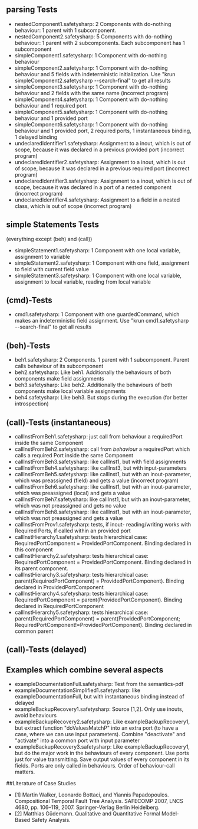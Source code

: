 ## parsing Tests

* nestedComponent1.safetysharp: 2 Components with do-nothing behaviour: 1 parent with 1 subcomponent.
* nestedComponent2.safetysharp: 5 Components with do-nothing behaviour: 1 parent with 2 subcomponents. Each subcomponent has 1 subcomponent
* simpleComponent1.safetysharp: 1 Component with do-nothing behaviour
* simpleComponent2.safetysharp: 1 Component with do-nothing behaviour and 5 fields with indeterministic initialization. Use "krun simpleComponent2.safetysharp --search-final" to get all results
* simpleComponent3.safetysharp: 1 Component with do-nothing behaviour and 2 fields with the same name (incorrect program)
* simpleComponent4.safetysharp: 1 Component with do-nothing behaviour and 1 required port
* simpleComponent5.safetysharp: 1 Component with do-nothing behaviour and 1 provided port
* simpleComponent6.safetysharp: 1 Component with do-nothing behaviour and 1 provided port, 2 required ports, 1 instantaneous binding, 1 delayed binding
* undeclaredIdentifier1.safetysharp: Assignment to a inout, which is out of scope, because it was declared in a previous provided port (incorrect program)
* undeclaredIdentifier2.safetysharp: Assignment to a inout, which is out of scope, because it was declared in a previous required port (incorrect program)
* undeclaredIdentifier3.safetysharp: Assignment to a inout, which is out of scope, because it was declared in a port of a nested component (incorrect program)
* undeclaredIdentifier4.safetysharp: Assignment to a field in a nested class, which is out of scope (incorrect program)


## simple Statements Tests

(everything except (beh) and (call))

* simpleStatement1.safetysharp: 1 Component with one local variable, assignment to variable
* simpleStatement2.safetysharp: 1 Component with one field, assignment to field with current field value
* simpleStatement3.safetysharp: 1 Component with one local variable, assignment to local variable, reading from local variable


## (cmd)-Tests

* cmd1.safetysharp: 1 Component with one guardedCommand, which makes an indeterministic field assignment. Use "krun cmd1.safetysharp --search-final" to get all results


## (beh)-Tests

* beh1.safetysharp: 2 Components. 1 parent with 1 subcomponent. Parent calls behaviour of its subcomponent
* beh2.safetysharp: Like beh1. Additionally  the behaviours of both components make field assignments
* beh3.safetysharp: Like beh2. Additionally  the behaviours of both components make local variable assignments
* beh4.safetysharp: Like beh3. But stops during the execution (for better introspection)


## (call)-Tests (instantaneous)

* callInstFromBeh1.safetysharp: just call from behaviour a requiredPort inside the same Component
* callInstFromBeh2.safetysharp: call from _behaviour_ a requiredPort which calls a required Port inside the same Component
* callInstFromBeh3.safetysharp: like callInst1, but with field assignments
* callInstFromBeh4.safetysharp: like callInst3, but with input-parameters
* callInstFromBeh5.safetysharp: like callInst1, but with an inout-parameter, which was preassigned (field) and gets a value (incorrect program)
* callInstFromBeh6.safetysharp: like callInst1, but with an inout-parameter, which was preassigned (local) and gets a value
* callInstFromBeh7.safetysharp: like callInst1, but with an inout-parameter, which was not preassigned and gets no value
* callInstFromBeh8.safetysharp: like callInst1, but with an inout-parameter, which was not preassigned and gets a value
* callInstFromProv1.safetysharp: tests, if inout- reading/writing works with Required Ports, if called within an provided port
* callInstHierarchy1.safetysharp: tests hierarchical case: RequiredPortComponent = ProvidedPortComponent. Binding declared in this component
* callInstHierarchy2.safetysharp: tests hierarchical case: RequiredPortComponent = ProvidedPortComponent. Binding declared in its parent component.
* callInstHierarchy3.safetysharp: tests hierarchical case: parent(RequiredPortComponent) = ProvidedPortComponent). Binding declared in ProvidedPortComponent
* callInstHierarchy4.safetysharp: tests hierarchical case: RequiredPortComponent = parent(ProvidedPortComponent). Binding declared in RequiredPortComponent
* callInstHierarchy5.safetysharp: tests hierarchical case: parent(RequiredPortComponent) = parent(ProvidedPortComponent; RequiredPortComponent!=ProvidedPortComponent). Binding declared in common parent


## (call)-Tests (delayed)



## Examples which combine several aspects

* exampleDocumentationFull.safetysharp: Test from the semantics-pdf
* exampleDocumentationSimplified1.safetysharp: like exampleDocumentationFull, but with instantaneous binding instead of delayed
* exampleBackupRecovery1.safetysharp: Source [1,2]. Only use inouts, avoid behaviours
* exampleBackupRecovery2.safetysharp: Like exampleBackupRecovery1, but extract function "doValuesMatchP" into an extra port (to have a case, where we can use input parameters). Combine "deactivate" and "activate" into a common port with input parameter
* exampleBackupRecovery3.safetysharp: Like exampleBackupRecovery1, but do the major work in the behaviours of every component. Use ports just for value transmitting. Save output values of every component in its fields. Ports are only called in behaviours. Order of behaviour-call matters. 




##Literature of Case Studies

* [1] Martin Walker, Leonardo Bottaci, and Yiannis Papadopoulos. Compositional Temporal Fault Tree Analysis. SAFECOMP 2007, LNCS 4680, pp. 106–119, 2007. Springer-Verlag Berlin Heidelberg.
* [2] Matthias Güdemann. Qualitative and Quantitative Formal Model-Based Safety Analysis.